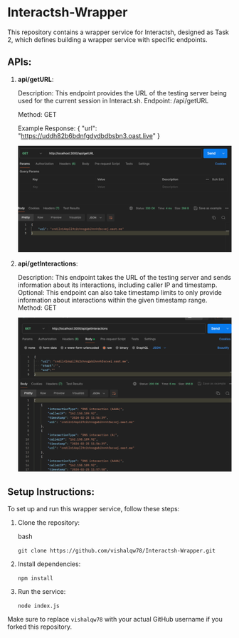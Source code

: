 # Interactsh-Wrapper

This repository contains a wrapper service for Interactsh, designed as Task 2, which defines building a wrapper service with specific endpoints.

## APIs:

1.  **api/getURL**:
    
    Description: This endpoint provides the URL of the testing server being used for the current session in Interact.sh.
    Endpoint: /api/getURL
    
    Method: GET
    
    Example Response:
    {
    "url": "https://uddh82b6bdnfgdydbdbsbn3.oast.live"
    }

    ![getUrl](geturl.png)
    
2.  **api/getInteractions**:
    
    Description: This endpoint takes the URL of the testing server and sends information about its interactions, including caller IP and timestamp.
    Optional: This endpoint can also take timestamp limits to only provide information about interactions within the given timestamp range.
    Method: GET
    
    ![getInteractions](getInteractions.png)


## Setup Instructions:

To set up and run this wrapper service, follow these steps:

1.  Clone the repository:
    
    bash
    
    `git clone https://github.com/vishalqw78/Interactsh-Wrapper.git`
    
2.  Install dependencies:
    
    `npm install`
    
3.  Run the service:
    
    `node index.js`
    

Make sure to replace `vishalqw78` with your actual GitHub username if you forked this repository.
